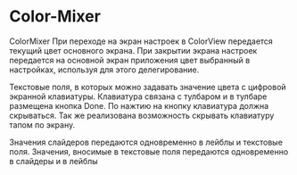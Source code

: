 # Color-Mixer
ColorMixer
При переходе на экран настроек в ColorView передается текущий цвет основного экрана. При закрытии экрана настроек передается на основной экран приложения цвет выбранный в настройках, используя для этого делегирование.

Текстовые поля, в которых можно задавать значение цвета с цифровой экранной клавиатуры. Клавиатура связана с тулбаром и в тулбаре размещена кнопка Done. По нажтию на кнопку клавиатура должна скрываться. Так же реализована возможность скрывать клавиатуру тапом по экрану.

Значения слайдеров передаются одновременно в лейблы и текстовые поля. Значения, вносимые в текстовые поля передаются одновременно в слайдеры и в лейблы
